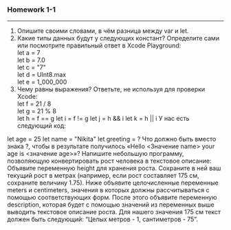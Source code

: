 ### Homework 1-1

---

1. Опишите своими словами, в чём разница между var и let. <br />
2. Какие типы данных будут у следующих констант? Определите сами или посмотрите правильный ответ в Xcode Playground: <br />
  let a = 7 <br />
  let b = 7.0 <br />
  let c = "7" <br />
  let d = UInt8.max <br />
  let e = 1_000_000 <br />
3. Чему равны выражения? Ответьте, не используя для проверки Xcode: <br />
  let f = 21 / 8 <br />
  let g = 21 % 8 <br />
let h = f == g
let i = f != g
let j = h && i
let k = h || i
У нас есть следующий код:

let age = 25
let name = "Nikita"
let greeting = ?
Что должно быть вместо знака ?, чтобы в результате получилось «Hello <Значение name> your age is <значение age>»?
Напишите небольшую программу, позволяющую конвертировать рост человека в текстовое описание:
Объявите переменную height для хранения роста. Сохраните в ней ваш текущий рост в метрах (например, если рост составляет 175 см, сохраните величину 1.75).
Ниже объявите целочисленные переменные meters и centimeters, значения в которых должны рассчитываться с помощью соответствующих форм.
После этого объявите переменную description, которая будет с помощью значений из переменных выше выводить текстовое описание роста. Для нашего значения 175 см текст должен быть следующий: “Целых метров - 1, сантиметров - 75”.
